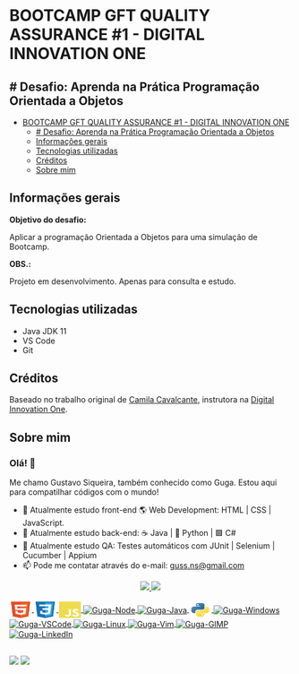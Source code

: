 # BOOTCAMP GFT QUALITY ASSURANCE #1 - DIGITAL INNOVATION ONE

## # Desafio: Aprenda na Prática Programação Orientada a Objetos

<!-- TOC -->

- [BOOTCAMP GFT QUALITY ASSURANCE #1 - DIGITAL INNOVATION ONE](#bootcamp-gft-quality-assurance-1---digital-innovation-one)
    - [# Desafio: Aprenda na Prática Programação Orientada a Objetos](#-desafio-aprenda-na-pr%C3%A1tica-programa%C3%A7%C3%A3o-orientada-a-objetos)
    - [Informações gerais](#informa%C3%A7%C3%B5es-gerais)
    - [Tecnologias utilizadas](#tecnologias-utilizadas)
    - [Créditos](#cr%C3%A9ditos)
    - [Sobre mim](#sobre-mim)

<!-- /TOC -->

## Informações gerais

**Objetivo do desafio:**

Aplicar a programação Orientada a Objetos para uma simulação de Bootcamp.

**OBS.:**

Projeto em desenvolvimento. Apenas para consulta e estudo.

## Tecnologias utilizadas

- Java JDK 11
- VS Code
- Git

## Créditos

Baseado no trabalho original de [Camila Cavalcante](https://github.com/cami-la/desafio-poo-dio), instrutora na [Digital Innovation One](https://web.dio.me/).

## Sobre mim

<!-- TOC ignore:true -->
### Olá! 👋

Me chamo Gustavo Siqueira, também conhecido como Guga. Estou aqui para compatilhar códigos com o mundo!

- 🌱 Atualmente estudo front-end 🌎 Web Development: HTML | CSS | JavaScript.
- 🦾 Atualmente estudo back-end: ☕ Java | 🐍 Python | 🟪 C#
- 🐞 Atualmente estudo QA: Testes automáticos com JUnit | Selenium | Cucumber | Appium
- 📫 Pode me contatar através do e-mail: guss.ns@gmail.com

<div align="center">
  <a href="https://github.com/siqueira-gustavo">
  <img height="160em" src="https://github-readme-stats.vercel.app/api?username=siqueira-gustavo&show_icons=true&theme=onedark&include_all_commits=true&count_private=true"/>
  <img height="160em" src="https://github-readme-stats.vercel.app/api/top-langs/?username=siqueira-gustavo&layout=compact&langs_count=7&theme=onedark"/>
</div>
<div style="display: inline_block"><br>
  <img align="center" alt="Guga-HTML" height="30" width="40" src="https://raw.githubusercontent.com/devicons/devicon/master/icons/html5/html5-original.svg">
  <img align="center" alt="Guga-CSS" height="30" width="40" src="https://raw.githubusercontent.com/devicons/devicon/master/icons/css3/css3-original.svg">
  <img align="center" alt="Guga-JS" height="30" width="40" src="https://raw.githubusercontent.com/devicons/devicon/master/icons/javascript/javascript-plain.svg">
  <img align="center" alt="Guga-Node" height="30" width="40" src="https://cdn.jsdelivr.net/gh/devicons/devicon/icons/nodejs/nodejs-original.svg">
  <img align="center" alt="Guga-Java" height="30" width="40" src="https://cdn.jsdelivr.net/gh/devicons/devicon/icons/java/java-original-wordmark.svg">
  <img align="center" alt="Guga-Python" height="30" width="40" src="https://raw.githubusercontent.com/devicons/devicon/master/icons/python/python-original.svg">
  <img align="center" alt="Guga-Windows" height="30" width="40" src="https://cdn.jsdelivr.net/gh/devicons/devicon/icons/windows8/windows8-original.svg">
  <img align="center" alt="Guga-VSCode" height="30" width="40" src="https://cdn.jsdelivr.net/gh/devicons/devicon/icons/vscode/vscode-original.svg">
  <img align="center" alt="Guga-Linux" height="30" width="40" src="https://cdn.jsdelivr.net/gh/devicons/devicon/icons/linux/linux-original.svg">
  <img align="center" alt="Guga-Vim" height="30" width="40" src="https://cdn.jsdelivr.net/gh/devicons/devicon/icons/vim/vim-original.svg">
  <img align="center" alt="Guga-GIMP" height="30" width="40" src="https://cdn.jsdelivr.net/gh/devicons/devicon/icons/gimp/gimp-original.svg">
  <img align="center" alt="Guga-LinkedIn" height="30" width="40" src="https://cdn.jsdelivr.net/gh/devicons/devicon/icons/linkedin/linkedin-original.svg">
</div>

<!-- TOC ignore:true -->
##

<div>
  <a href = "mailto:guss.ns@gmail.com"><img src="https://img.shields.io/badge/-Gmail-%23333?style=for-the-badge&logo=gmail&logoColor=white" target="_blank"></a>
  <a href="https://www.linkedin.com/in/gustavo-siqueira-759465181/" target="_blank"><img src="https://img.shields.io/badge/-LinkedIn-%230077B5?style=for-the-badge&logo=linkedin&logoColor=white" target="_blank"></a>

  <!-- ![Snake animation](https://github.com/siqueira-gustavo/siqueira-gustavo/blob/output/github-contribution-grid-snake.svg) -->

</div>
